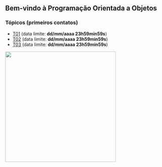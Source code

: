 ## Bem-vindo à Programação Orientada a Objetos

### Tópicos (primeiros contatos)

- [T01](topicos/01.md) (data limite: **dd/mm/aaaa 23h59min59s**)
- [T02](topicos/02.md) (data limite: **dd/mm/aaaa 23h59min59s**)
- [T03](topicos/03.md) (data limite: **dd/mm/aaaa 23h59min59s**)

<img src="https://github.com/kyriosdata/oo/raw/master/media/flyier-poo.png" width="350">
